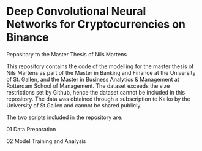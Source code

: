 # Deep Convolutional Neural Networks for Cryptocurrencies on Binance
Repository to the Master Thesis of Nils Martens

This repository contains the code of the modelling for the master thesis of Nils Martens as part of the Master in Banking and Finance at the University of St. Gallen, and the Master in Business Analytics & Management at Rotterdam School of Management. The dataset exceeds the size restrictions set by Github, hence the dataset cannot be included in this repository. The data was obtained through a subscription to Kaiko by the University of St.Gallen and cannot be shared publicly. 

The two scripts included in the repository are:

01  Data Preparation

02  Model Training and Analysis
